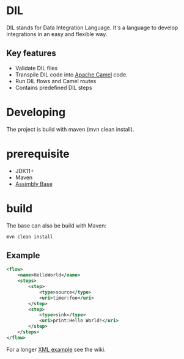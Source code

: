 # DIL

DIL stands for Data Integration Language. It's a language to develop
integrations in an easy and flexible way.


## Key features

- Validate DIL files
- Transpile DIL code into [Apache Camel](https://github.com/apache/camel) code.
- Run DIL flows and Camel routes
- Contains predefined DIL steps


# Developing

The project is build with maven (mvn clean install).

# prerequisite

- JDK11+
- Maven
- [Assimbly Base](https://github.com/assimbly/base)

# build

The base can also be build with Maven:

```mvn clean install```


## Example

```xml
<flow>
    <name>HelloWorld</name>
    <steps>
        <step>
            <type>source</type>
            <uri>timer:foo</uri>
        </step>
        <step>
            <type>sink</type>
            <uri>print:Hello World!</uri>
        </step>
    </steps>
</flow>
```

For a longer [XML example](https://github.com/assimbly/connector/wiki/XML-Configuration-Example) see the wiki. 


